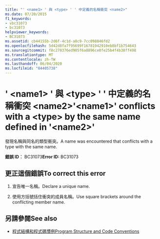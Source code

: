 ```yaml
---
title: "' <name1> ' 與 <type> ' ' 中定義的名稱衝突 <name2>"
ms.date: 07/20/2015
f1_keywords:
- vbc31073
- bc31073
helpviewer_keywords:
- BC31073
ms.assetid: cb44155b-2d6f-4c1d-a8c9-7cc098846fd2
ms.openlocfilehash: 5d42d8fa7f95699f16781942910eb8bf1b754643
ms.sourcegitcommit: f8c270376ed905f6a8896ce0fe25b4f4b38ff498
ms.translationtype: MT
ms.contentlocale: zh-TW
ms.lasthandoff: 06/04/2020
ms.locfileid: "84405738"
---
```

# <a name="name1-conflicts-with-a-type-by-the-same-name-defined-in-name2"></a><span data-ttu-id="185b3-102">' \<name1> ' 與 \<type> ' ' 中定義的名稱衝突 \<name2></span><span class="sxs-lookup"><span data-stu-id="185b3-102">'\<name1>' conflicts with a \<type> by the same name defined in '\<name2>'</span></span>
<span data-ttu-id="185b3-103">發現名稱與同名的類型衝突。</span><span class="sxs-lookup"><span data-stu-id="185b3-103">A name was encountered that conflicts with a type with the same name.</span></span>  
  
 <span data-ttu-id="185b3-104">**錯誤 ID︰** BC31073</span><span class="sxs-lookup"><span data-stu-id="185b3-104">**Error ID:** BC31073</span></span>  
  
## <a name="to-correct-this-error"></a><span data-ttu-id="185b3-105">更正這個錯誤</span><span class="sxs-lookup"><span data-stu-id="185b3-105">To correct this error</span></span>  
  
1. <span data-ttu-id="185b3-106">宣告唯一名稱。</span><span class="sxs-lookup"><span data-stu-id="185b3-106">Declare a unique name.</span></span>  
  
2. <span data-ttu-id="185b3-107">使用方括號括住衝突的成員名稱。</span><span class="sxs-lookup"><span data-stu-id="185b3-107">Use square brackets around the conflicting member name.</span></span>  
  
## <a name="see-also"></a><span data-ttu-id="185b3-108">另請參閱</span><span class="sxs-lookup"><span data-stu-id="185b3-108">See also</span></span>

- [<span data-ttu-id="185b3-109">程式結構和程式碼慣例</span><span class="sxs-lookup"><span data-stu-id="185b3-109">Program Structure and Code Conventions</span></span>](../programming-guide/program-structure/program-structure-and-code-conventions.md)

